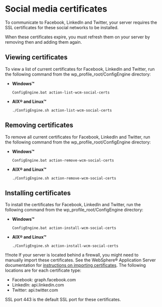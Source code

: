 # Social media certificates

To communicate to Facebook, LinkedIn and Twitter, your server requires the SSL certificates for these social networks to be installed.

When these certificates expire, you must refresh them on your server by removing then and adding them again.

## Viewing certificates

To view a list of current certificates for Facebook, LinkedIn and Twitter, run the following command from the wp_profile_root/ConfigEngine directory:

-   **Windows™**

    `ConfigEngine.bat action-list-wcm-social-certs`

-   **AIX® and Linux™**

    `./ConfigEngine.sh action-list-wcm-social-certs`

## Removing certificates

To remove all current certificates for Facebook, LinkedIn and Twitter, run the following command from the wp_profile_root/ConfigEngine directory:

-   **Windows™**

    `ConfigEngine.bat action-remove-wcm-social-certs`

-   **AIX® and Linux™**

    `./ConfigEngine.sh action-remove-wcm-social-certs`

## Installing certificates

To install the certificates for Facebook, LinkedIn and Twitter, run the following command from the wp_profile_root/ConfigEngine directory:

-   **Windows™**

    `ConfigEngine.bat action-install-wcm-social-certs`

-   **AIX® and Linux™**

    `./ConfigEngine.sh action-install-wcm-social-certs`

!!!note
    If your server is located behind a firewall, you might need to manually import these certificates. See the WebSphere® Application Server documentation for [instructions on importing certificates](http://www-01.ibm.com/support/knowledgecenter/SSAW57_8.5.5/com.ibm.websphere.nd.multiplatform.doc/ae/tsec_ssladdsignercert.html?cp=SSAW57_8.5.5%2F3-8-2-33-4-11). The following locations are for each certificate type:

-   Facebook: graph.facebook.com
-   LinkedIn: api.linkedin.com
-   Twitter: api.twitter.com

SSL port 443 is the default SSL port for these certificates.


